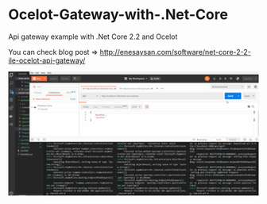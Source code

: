 # Ocelot-Gateway-with-.Net-Core
Api gateway example with .Net Core 2.2 and Ocelot

You can check blog post => http://enesaysan.com/software/net-core-2-2-ile-ocelot-api-gateway/

![](https://github.com/EnesAys/Ocelot-Gateway-with-.Net-Core/blob/master/ocelotGatewayNetCore.gif)
